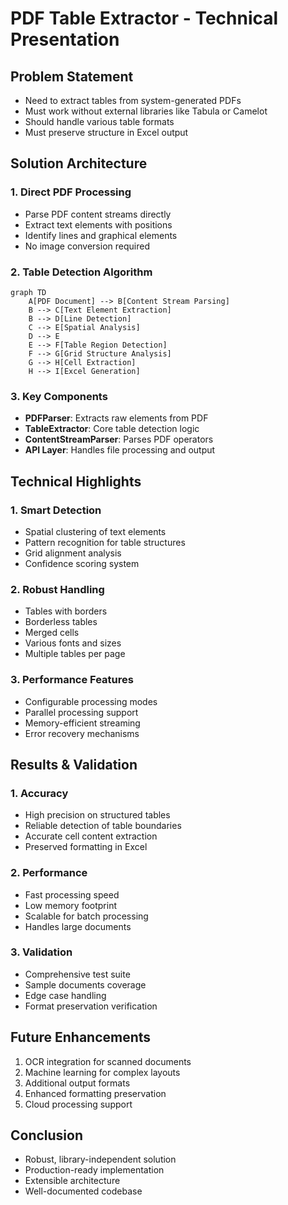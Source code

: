 # PDF Table Extractor - Technical Presentation

## Problem Statement
- Need to extract tables from system-generated PDFs
- Must work without external libraries like Tabula or Camelot
- Should handle various table formats
- Must preserve structure in Excel output

## Solution Architecture

### 1. Direct PDF Processing
- Parse PDF content streams directly
- Extract text elements with positions
- Identify lines and graphical elements
- No image conversion required

### 2. Table Detection Algorithm
```mermaid
graph TD
    A[PDF Document] --> B[Content Stream Parsing]
    B --> C[Text Element Extraction]
    B --> D[Line Detection]
    C --> E[Spatial Analysis]
    D --> E
    E --> F[Table Region Detection]
    F --> G[Grid Structure Analysis]
    G --> H[Cell Extraction]
    H --> I[Excel Generation]
```

### 3. Key Components
- **PDFParser**: Extracts raw elements from PDF
- **TableExtractor**: Core table detection logic
- **ContentStreamParser**: Parses PDF operators
- **API Layer**: Handles file processing and output

## Technical Highlights

### 1. Smart Detection
- Spatial clustering of text elements
- Pattern recognition for table structures
- Grid alignment analysis
- Confidence scoring system

### 2. Robust Handling
- Tables with borders
- Borderless tables
- Merged cells
- Various fonts and sizes
- Multiple tables per page

### 3. Performance Features
- Configurable processing modes
- Parallel processing support
- Memory-efficient streaming
- Error recovery mechanisms

## Results & Validation

### 1. Accuracy
- High precision on structured tables
- Reliable detection of table boundaries
- Accurate cell content extraction
- Preserved formatting in Excel

### 2. Performance
- Fast processing speed
- Low memory footprint
- Scalable for batch processing
- Handles large documents

### 3. Validation
- Comprehensive test suite
- Sample documents coverage
- Edge case handling
- Format preservation verification

## Future Enhancements
1. OCR integration for scanned documents
2. Machine learning for complex layouts
3. Additional output formats
4. Enhanced formatting preservation
5. Cloud processing support

## Conclusion
- Robust, library-independent solution
- Production-ready implementation
- Extensible architecture
- Well-documented codebase 